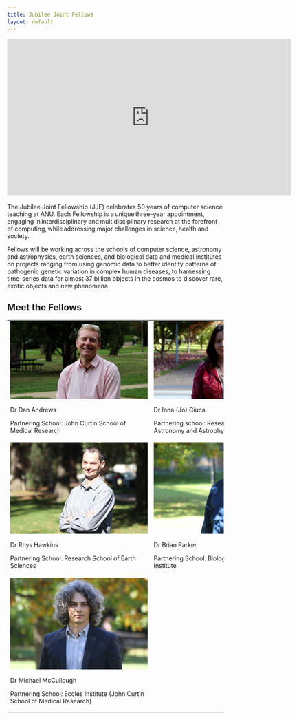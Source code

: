 ```yaml
---
title: Jubilee Joint Fellows
layout: default
---
```


<iframe width="660" height="365" src="https://www.youtube.com/embed/ZwaHX23LhBI" title="YouTube video player" frameborder="0" allow="accelerometer; autoplay; clipboard-write; encrypted-media; gyroscope; picture-in-picture" allowfullscreen></iframe>

The Jubilee Joint Fellowship (JJF) celebrates 50 years of computer science teaching at ANU. Each Fellowship is a unique three-year appointment, engaging in interdisciplinary and multidisciplinary research at the forefront of computing, while addressing major challenges in science, health and society. 

Fellows will be working across the schools of computer science, astronomy and astrophysics, earth sciences, and biological data and medical institutes on projects ranging from using genomic data to better identify patterns of pathogenic genetic variation in complex human diseases, to harnessing time-series data for almost 37 billion objects in the cosmos to discover rare, exotic objects and new phenomena.   

## Meet the Fellows 

<table class="fixed">
  <col width="400"/>
  <col width="400"/>
  <tr>
    <td> <!-- Dan Andrews -->
        <div class="card" style="width: 20rem;">
          <a href="" title="" class="card-image hover-overlay" target="_blank">
          <img src="DanAndrews.jpg" alt="" class="img-responsive">
          </a>  
          <div class="card-text">
            <p>Dr Dan Andrews</p>
            <!-- <h4><a href="" target="_blank">Dr Dan Andrews</a></h4> -->
            <div class="card-desription">
              <p>Partnering School: John Curtin School of Medical Research</p>
            </div>
          </div>
        </div>
    </td>
    <td> <!-- Dr Iona (Jo) Ciuca -->
        <div class="card" style="width: 20rem;">
          <a href="" title="" class="card-image hover-overlay" target="_blank">
          <img src="JoCiuca.jpg" alt="" class="img-responsive">
          </a>  
          <div class="card-text">
            <p>Dr Iona (Jo) Ciuca</p>
            <!-- <h4><a href="" target="_blank">Dr Iona (Jo) Ciuca </a></h4> -->
            <div class="card-desription">
              <p>Partnering school: Research School of Astronomy and Astrophysics</p>
            </div>
          </div>
        </div>
    </td>
 </tr>
 <tr>
    <td> <!-- Dr Rhys Hawkins -->
        <div class="card" style="width: 20rem;">
          <a href="" title="" class="card-image hover-overlay" target="_blank">
          <img src="RhysHawkins.jpg" alt="" class="img-responsive">
          </a>  
          <div class="card-text">
            <p>Dr Rhys Hawkins</p>
            <!-- <h4><a href="" target="_blank">Dr Rhys Hawkins</a></h4> -->
            <div class="card-desription">
              <p>Partnering School: Research School of Earth Sciences</p>
            </div>
          </div>
        </div>
    </td>
     <td> <!-- Dr Brian Parker -->
        <div class="card" style="width: 20rem;">
          <a href="" title="" class="card-image hover-overlay" target="_blank">
          <img src="BrianParker.jpg" alt="" class="img-responsive">
          </a>  
          <div class="card-text">
            <p>Dr Brian Parker</p>
            <!-- <h4><a href="" target="_blank">Dr Brian Parker</a></h4> -->
            <div class="card-desription">
              <p>Partnering School: Biological Data Science Institute</p>
            </div>
          </div>
        </div>
    </td>   
 </tr>
 <tr>
    <td> <!-- Dr Michael McCullough -->
        <div class="card" style="width: 20rem;">
          <a href="" title="" class="card-image hover-overlay" target="_blank">
          <img src="MichaelMcCullough.jpg" alt="" class="img-responsive">
          </a>  
          <div class="card-text">
            <p>Dr Michael McCullough</p>
            <!-- <h4><a href="" target="_blank">Dr Michael McCullough</a></h4> -->
            <div class="card-desription">
              <p>Partnering School: Eccles Institute (John Curtin School of Medical Research)</p>
            </div>
          </div>
        </div>
    </td>
 </tr>
</table> 
